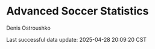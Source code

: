 # Advanced Soccer Statistics
Denis Ostroushko

<!-- gfm -->

Last successful data update: 2025-04-28 20:09:20 CST
